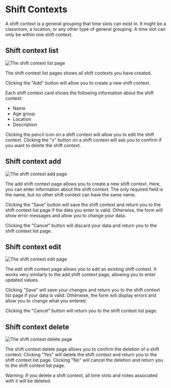 # Shift Contexts

A shift context is a general grouping that time slots can exist in. It might be
a classroom, a location, or any other type of general grouping. A time slot can
only be within one shift context.

## Shift context list

![The shift context list page](images/shift_context_list.png)

The shift context list pages shows all shift contexts you have created.

Clicking the "Add" button will allow you to create a new shift context.

Each shift context card shows the following information about the shift context:

- Name
- Age group
- Location
- Description

Clicking the pencil icon on a shift context will allow you to edit the shift
context. Clicking the "x" button on a shift context will ask you to confirm if
you want to delete the shift context.

## Shift context add

![The shift context add page](images/shift_context_add.png)

The add shift context page allows you to create a new shift context. Here, you
can enter information about the shift context. The only required field is the
name, but no other shift context can have the same name.

Clicking the "Save" button will save the shift context and return you to the
shift context list page if the data you enter is valid. Otherwise, the form will
show error messages and allow you to change your data.

Clicking the "Cancel" button will discard your data and return you to the shift
context list page.

## Shift context edit

![The shift context edit page](images/shift_context_edit.png)

The edit shift context page allows you to edit an existing shift context. It
works very similarly to the add shift context page, allowing you to enter
updated values.

Clicking "Save" will save your changes and return you to the shift context list
page if your data is valid. Otherwise, the form will display errors and allow
you to change what you entered.

Clicking the "Cancel" button will return you to the shift context list page.

## Shift context delete

![The shift context delete page](images/shift_context_delete.png)

The shift context delete page allows you to confirm the deletion of a shift
context. Clicking "Yes" will delete the shift context and return you to the
shift context list page. Clicking "No" will cancel the deletion and return you
to the shift context list page.

Warning: If you delete a shift context, all time slots and notes associated with
it will be deleted.
